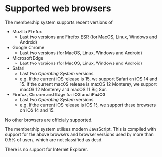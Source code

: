 # Supported web browsers

The membership system supports recent versions of

* Mozilla Firefox
  * Last two versions and Firefox ESR (for MacOS, Linux, Windows and Android)
* Google Chrome
  * Last two versions (for MacOS, Linux, Windows and Android)
* Microsoft Edge
  * Last two versions (for MacOS, Linux, Windows and Android)
* Safari
  * Last two *Operating System* versions
  * e.g. If the current iOS release is 15, we support Safari on iOS 14 and 15. If the current macOS release is macOS 12 Monterey, we support macOS 12 Monterey and macOS 11 Big Sur.
* Firefox, Chrome and Edge for iOS and iPadOS
  * Last two *Operating System* versions
  * e.g. If the current iOS release is iOS 15, we support these browsers on iOS 14 and 15.

No other browsers are officially supported.

The membership system utilises modern JavaScript. This is compiled with support for the above browsers and browser versions used by more than 0.5% of users, which are not classified as dead.

There is no support for Internet Explorer.